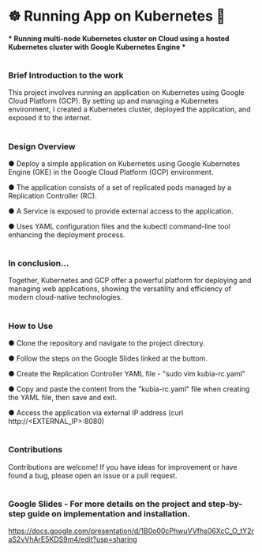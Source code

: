 # ☸ Running App on Kubernetes 🐳

#### * Running multi-node Kubernetes cluster on Cloud using a hosted Kubernetes cluster with Google Kubernetes Engine *
#




### Brief Introduction to the work 
This project involves running an application on Kubernetes using Google Cloud Platform (GCP). By setting up and managing a Kubernetes environment, I created a Kubernetes cluster, deployed the application, and exposed it to the internet.
#

### Design Overview 
●  Deploy a simple application on Kubernetes using Google Kubernetes Engine (GKE) in the Google Cloud Platform (GCP) environment. 

● The application consists of a set of replicated pods managed by a Replication Controller (RC). 

● A Service is exposed to provide external access to the application.

● Uses YAML configuration files and the kubectl command-line tool enhancing the deployment process.

#


### In conclusion...
Together, Kubernetes and GCP offer a powerful platform for deploying and managing web applications, showing the versatility and efficiency of modern cloud-native technologies.

#


### How to Use
● Clone the repository and navigate to the project directory.

● Follow the steps on the Google Slides linked at the buttom.  

● Create the Replication Controller YAML file - "sudo vim kubia-rc.yaml"

● Copy and paste the content from the "kubia-rc.yaml" file when creating the YAML file, then save and exit. 

● Access the application via external IP address (curl http://<EXTERNAL_IP>:8080)

#

### Contributions
Contributions are welcome! If you have ideas for improvement or have found a bug, please open an issue or a pull request.

#
### Google Slides - For more details on the project and step-by-step guide on implementation and installation.  
https://docs.google.com/presentation/d/1B0o00cPhwuVVfhs06XcC_O_tY2raS2vVhArE5KDS9m4/edit?usp=sharing





